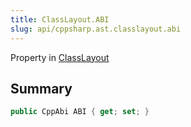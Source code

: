 ```yaml
---
title: ClassLayout.ABI
slug: api/cppsharp.ast.classlayout.abi
---
```

Property in [ClassLayout](/api/cppsharp/ast/classlayout)

## Summary



```csharp
public CppAbi ABI { get; set; }
```

